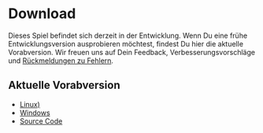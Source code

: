 # Download

Dieses Spiel befindet sich derzeit in der Entwicklung. Wenn Du eine frühe Entwicklungsversion ausprobieren möchtest,
findest Du hier die aktuelle Vorabversion. Wir freuen uns auf Dein Feedback, Verbesserungsvorschläge und 
[Rückmeldungen zu Fehlern](https://github.com/Retro-Carnage-Team/retro-carnage/issues).

## Aktuelle Vorabversion

- [Linux)](http://www.retro-carnage.net/releases/Retro-Carnage-Linux.zip)
- [Windows](http://www.retro-carnage.net/releases/Retro-Carnage-Windows.zip)
- [Source Code](http://www.retro-carnage.net/releases/Retro-Carnage-Code.zip)
